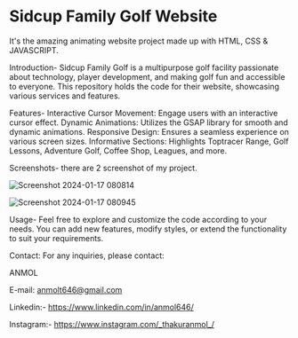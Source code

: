 # Sidcup Family Golf Website
It's the amazing animating website project made up with HTML, CSS & JAVASCRIPT.

Introduction-
Sidcup Family Golf is a multipurpose golf facility passionate about technology, player development, and making golf fun and accessible to everyone. This repository holds the code for their website, showcasing various services and features.

Features-
Interactive Cursor Movement: Engage users with an interactive cursor effect.
Dynamic Animations: Utilizes the GSAP library for smooth and dynamic animations.
Responsive Design: Ensures a seamless experience on various screen sizes.
Informative Sections: Highlights Toptracer Range, Golf Lessons, Adventure Golf, Coffee Shop, Leagues, and more.

Screenshots- there are 2 screenshot of my project.

![Screenshot 2024-01-17 080814](https://github.com/anmol0805/Golf-Club-Animating-Website/assets/119474035/199d0dd5-80ae-44fd-885b-4db3e1c04b72)

![Screenshot 2024-01-17 080945](https://github.com/anmol0805/Golf-Club-Animating-Website/assets/119474035/690ecb72-1fa3-494c-96d6-2f185d9eda62)


Usage-
Feel free to explore and customize the code according to your needs. You can add new features, modify styles, or extend the functionality to suit your requirements.

Contact:
For any inquiries, please contact:

ANMOL

E-mail: anmolt646@gmail.com

Linkedin:- https://www.linkedin.com/in/anmol646/

Instagram:- https://www.instagram.com/_thakuranmol_/

